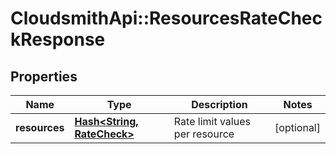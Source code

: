 # CloudsmithApi::ResourcesRateCheckResponse

## Properties
Name | Type | Description | Notes
------------ | ------------- | ------------- | -------------
**resources** | [**Hash&lt;String, RateCheck&gt;**](RateCheck.md) | Rate limit values per resource | [optional] 


